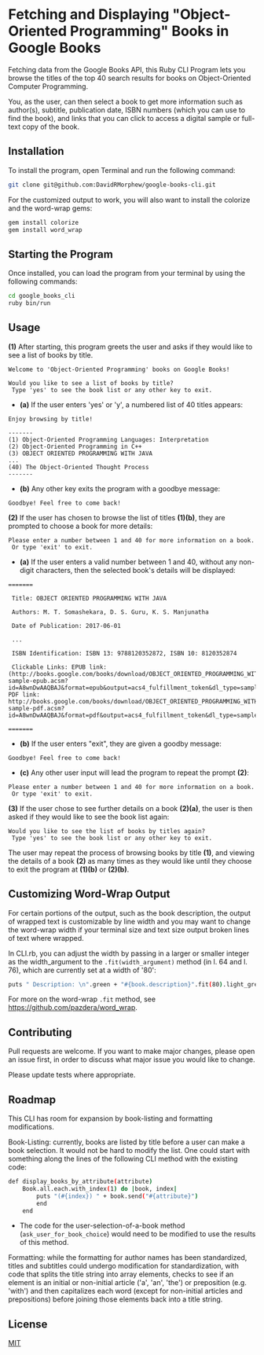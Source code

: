 # Fetching and Displaying "Object-Oriented Programming" Books in Google Books

Fetching data from the Google Books API, this Ruby CLI Program lets you browse the titles of the top 40 search results for books on Object-Oriented Computer Programming.

You, as the user, can then select a book to get more information such as author(s), subtitle, publication date, ISBN numbers (which you can use to find the book), and links that you can click to access a digital sample or full-text copy of the book.


## Installation 

To install the program, open Terminal and run the following command:

```bash
git clone git@github.com:DavidRMorphew/google-books-cli.git
```
For the customized output to work, you will also want to install the colorize and the word-wrap gems:
```bash
gem install colorize
gem install word_wrap
```
## Starting the Program

Once installed, you can load the program from your terminal by using the following commands:
```bash
cd google_books_cli
ruby bin/run
```

## Usage

**(1)** 
After starting, this program greets the user and asks if they would like to see a list of books by title.

```
Welcome to 'Object-Oriented Programming' books on Google Books!

Would you like to see a list of books by title?
 Type 'yes' to see the book list or any other key to exit.
```

* **(a)** If the user enters 'yes' or 'y', a numbered list of 40 titles appears: 

```
Enjoy browsing by title!

-------
(1) Object-Oriented Programming Languages: Interpretation
(2) Object-Oriented Programming in C++
(3) OBJECT ORIENTED PROGRAMMING WITH JAVA
...
(40) The Object-Oriented Thought Process
-------
```
* **(b)** Any other key exits the program with a goodbye message:

```
Goodbye! Feel free to come back!
```
**(2)** If the user has chosen to browse the list of titles **(1)(b)**, they are prompted to choose a book for more details:

```
Please enter a number between 1 and 40 for more information on a book.
 Or type 'exit' to exit.
```

* **(a)** If the user enters a valid number between 1 and 40, without any non-digit characters, then the selected book's details will be displayed:

```
=======

 Title: OBJECT ORIENTED PROGRAMMING WITH JAVA

 Authors: M. T. Somashekara, D. S. Guru, K. S. Manjunatha

 Date of Publication: 2017-06-01

 ... 

 ISBN Identification: ISBN 13: 9788120352872, ISBN 10: 8120352874

 Clickable Links: EPUB link: (http://books.google.com/books/download/OBJECT_ORIENTED_PROGRAMMING_WITH_JAVA-sample-epub.acsm?id=A8wnDwAAQBAJ&format=epub&output=acs4_fulfillment_token&dl_type=sample&source=gbs_api, PDF link: http://books.google.com/books/download/OBJECT_ORIENTED_PROGRAMMING_WITH_JAVA-sample-pdf.acsm?id=A8wnDwAAQBAJ&format=pdf&output=acs4_fulfillment_token&dl_type=sample&source=gbs_api

=======
```
* **(b)** If the user enters "exit", they are given a goodby message:

```
Goodbye! Feel free to come back!
```

* **(c)** Any other user input will lead the program to repeat the prompt **(2)**:

```
Please enter a number between 1 and 40 for more information on a book.
 Or type 'exit' to exit.
 ```

**(3)** If the user chose to see further details on a book **(2)(a)**, the user is then asked if they would like to see the book list again:

```
Would you like to see the list of books by titles again?
 Type 'yes' to see the book list or any other key to exit.
 ```
The user may repeat the process of browsing books by title **(1)**, and viewing the details of a book **(2)** as many times as they would like until they choose to exit the program at **(1)(b)** or **(2)(b)**.

## Customizing Word-Wrap Output

For certain portions of the output, such as the book description, the output of wrapped text is customizable by line width and you may want to change the word-wrap width if your terminal size and text size output broken lines of text where wrapped. 

In CLI.rb, you can adjust the width by passing in a larger or smaller integer as the width_argument to the `.fit(width_argument)` method (in l. 64 and l. 76), which are currently set at a width of '80':

```bash
puts " Description: \n".green + "#{book.description}".fit(80).light_green if book.description
```
For more on the word-wrap `.fit` method, see https://github.com/pazdera/word_wrap.

## Contributing

Pull requests are welcome. If you want to make major changes, please open an issue first, in order to discuss what major issue you would like to change.

Please update tests where appropriate.

## Roadmap

This CLI has room for expansion by book-listing and formatting modifications. 

Book-Listing: currently, books are listed by title before a user can make a book selection. It would not be hard to modify the list. One could start with something along the lines of the following CLI method with the existing code:

```bash
def display_books_by_attribute(attribute)
    Book.all.each.with_index(1) do |book, index|    
        puts "(#{index}) " + book.send("#{attribute}")
        end
    end
```

* The code for the user-selection-of-a-book method (`ask_user_for_book_choice`) would need to be modified to use the results of this method.

Formatting: while the formatting for author names has been standardized, titles and subtitles could undergo modification for standardization, with code that splits the title string into array elements, checks to see if an element is an initial or non-initial article ('a', 'an', 'the') or preposition (e.g. 'with') and then capitalizes each word (except for non-initial articles and prepositions) before joining those elements back into a title string.

## License
[MIT](https://opensource.org/licenses/MIT)